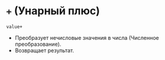 # `+` (Унарный плюс)

`value+`

- Преобразует нечисловые значения в числа (Численное преобразование).
- Возвращает результат.
